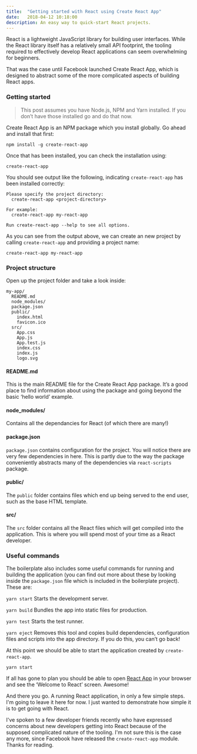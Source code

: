 ```yaml
---
title:  "Getting started with React using Create React App"
date:   2018-04-12 10:18:00
description: An easy way to quick-start React projects.
---
```

React is a lightweight JavaScript library for building user interfaces. While the React library itself has a relatively small API footprint, the tooling required to effectively develop React applications can seem overwhelming for beginners.

That was the case until Facebook launched Create React App, which is designed to abstract some of the more complicated aspects of building React apps. 

### Getting started

> This post assumes you have Node.js, NPM and Yarn installed. If you don’t have those installed go and do that now.

Create React App is an NPM package which you install globally. Go ahead and install that first:

```
npm install -g create-react-app
```

Once that has been installed, you can check the installation using:

```
create-react-app
```

You should see output like the following, indicating `create-react-app` has been installed correctly:

```
Please specify the project directory:
  create-react-app <project-directory>

For example:
  create-react-app my-react-app

Run create-react-app --help to see all options.
```

As you can see from the output above, we can create an new project by calling `create-react-app` and providing a project name:

```
create-react-app my-react-app
```

### Project structure

Open up the project folder and take a look inside:

```
my-app/
  README.md
  node_modules/
  package.json
  public/
    index.html
    favicon.ico
  src/
    App.css
    App.js
    App.test.js
    index.css
    index.js
    logo.svg
```

#### README.md
This is the main README file for the Create React App package. It’s a good place to find information about using the package and going beyond the basic ‘hello world’ example.

#### node_modules/
Contains all the dependancies for React (of which there are many!)

#### package.json
`package.json` contains configuration for the project. You will notice there are very few dependencies in here. This is partly due to the way the package conveniently abstracts many of the dependencies via `react-scripts` package.

#### public/
The `public` folder contains files which end up being served to the end user, such as the base HTML template.

#### src/
The `src` folder contains all the React files which will get compiled into the application. This is where you will spend most of your time as a React developer.

### Useful commands

The boilerplate also includes some useful commands for running and building the application (you can find out more about these by looking inside the `package.json` file which is included in the boilerplate project). These are:

`yarn start`
Starts the development server.

`yarn build`
Bundles the app into static files for production.

`yarn test`
Starts the test runner.

`yarn eject`
Removes this tool and copies build dependencies, configuration files and scripts into the app directory. If you do this, you can’t go back!

At this point we should be able to start the application created by `create-react-app`. 

```
yarn start
```

If all has gone to plan you should be able to open [React App](http://localhost:3000/) in your browser and see the ‘Welcome to React’ screen. Awesome!


<!-- ![start page](/assets/images/create-react-app-start-page.png) -->

And there you go. A running React application, in only a few simple steps. I'm going to leave it here for now. I just wanted to demonstrate how simple it is to get going with React. 

I've spoken to a few developer friends recently who have expressed concerns about new developers getting into React because of the supposed complicated nature of the tooling. I'm not sure this is the case any more, since Facebook have released the `create-react-app` module. Thanks for reading.